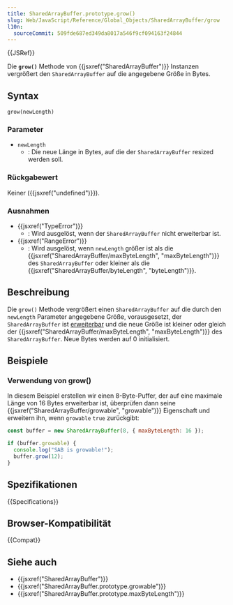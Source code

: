 ```yaml
---
title: SharedArrayBuffer.prototype.grow()
slug: Web/JavaScript/Reference/Global_Objects/SharedArrayBuffer/grow
l10n:
  sourceCommit: 509fde687ed349da8017a546f9cf094163f24844
---
```


{{JSRef}}

Die **`grow()`** Methode von {{jsxref("SharedArrayBuffer")}} Instanzen vergrößert den `SharedArrayBuffer` auf die angegebene Größe in Bytes.

## Syntax

```js-nolint
grow(newLength)
```

### Parameter

- `newLength`
  - : Die neue Länge in Bytes, auf die der `SharedArrayBuffer` resized werden soll.

### Rückgabewert

Keiner ({{jsxref("undefined")}}).

### Ausnahmen

- {{jsxref("TypeError")}}
  - : Wird ausgelöst, wenn der `SharedArrayBuffer` nicht erweiterbar ist.
- {{jsxref("RangeError")}}
  - : Wird ausgelöst, wenn `newLength` größer ist als die {{jsxref("SharedArrayBuffer/maxByteLength", "maxByteLength")}} des `SharedArrayBuffer` oder kleiner als die {{jsxref("SharedArrayBuffer/byteLength", "byteLength")}}.

## Beschreibung

Die `grow()` Methode vergrößert einen `SharedArrayBuffer` auf die durch den `newLength` Parameter angegebene Größe, vorausgesetzt, der `SharedArrayBuffer` ist [erweiterbar](/de/docs/Web/JavaScript/Reference/Global_Objects/SharedArrayBuffer/growable) und die neue Größe ist kleiner oder gleich der {{jsxref("SharedArrayBuffer/maxByteLength", "maxByteLength")}} des `SharedArrayBuffer`. Neue Bytes werden auf 0 initialisiert.

## Beispiele

### Verwendung von grow()

In diesem Beispiel erstellen wir einen 8-Byte-Puffer, der auf eine maximale Länge von 16 Bytes erweiterbar ist, überprüfen dann seine {{jsxref("SharedArrayBuffer/growable", "growable")}} Eigenschaft und erweitern ihn, wenn `growable` `true` zurückgibt:

```js
const buffer = new SharedArrayBuffer(8, { maxByteLength: 16 });

if (buffer.growable) {
  console.log("SAB is growable!");
  buffer.grow(12);
}
```

## Spezifikationen

{{Specifications}}

## Browser-Kompatibilität

{{Compat}}

## Siehe auch

- {{jsxref("SharedArrayBuffer")}}
- {{jsxref("SharedArrayBuffer.prototype.growable")}}
- {{jsxref("SharedArrayBuffer.prototype.maxByteLength")}}
